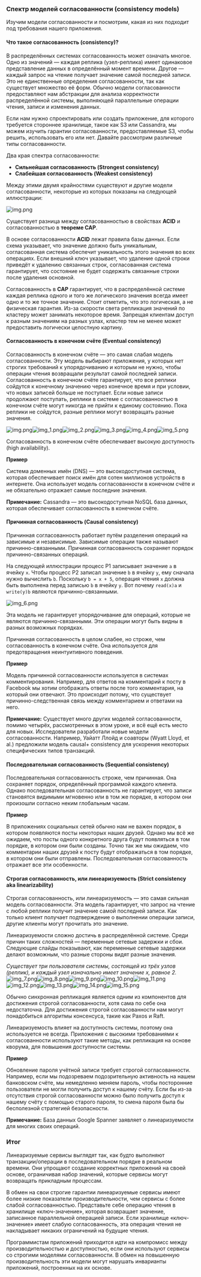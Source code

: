 ### Спектр моделей согласованности (consistency models)

Изучим модели согласованности и посмотрим, какая из них подходит под требования нашего приложения.

#### Что такое согласованность (consistency)?

В распределённых системах согласованность может означать многое. Одно из значений — каждая реплика (узел-реплика) имеет одинаковое
представление данных в определённый момент времени. Другое — каждый запрос на чтение получает значение самой последней записи. Это не
единственные определения согласованности, так как существует множество её форм. Обычно модели согласованности предоставляют нам абстракции
для анализа корректности распределённой системы, выполняющей параллельные операции чтения, записи и изменения данных.

Если нам нужно спроектировать или создать приложение, для которого требуется стороннее хранилище, такое как S3 или Cassandra, мы можем
изучить гарантии согласованности, предоставляемые S3, чтобы решить, использовать его или нет. Давайте рассмотрим различные типы
согласованности.

Два края спектра согласованности:

* **Сильнейшая согласованность (Strongest consistency)**
* **Слабейшая согласованность (Weakest consistency)**

Между этими двумя крайностями существуют и другие модели согласованности, некоторые из которых показаны на следующей иллюстрации:

![img.png](img/Consistency.png)

Существует разница между согласованностью в свойствах **ACID** и согласованностью в **теореме CAP**.

В основе согласованности **ACID** лежат правила базы данных. Если схема указывает, что значение должно быть уникальным, согласованная
система обеспечит уникальность этого значения во всех операциях. Если внешний ключ указывает, что удаление одной строки приведёт к удалению
связанных строк, согласованная система гарантирует, что состояние не будет содержать связанные строки после удаления основной.

Согласованность в **CAP** гарантирует, что в распределённой системе каждая реплика одного и того же логического значения всегда имеет одно и
то же точное значение. Стоит отметить, что это логическая, а не физическая гарантия. Из-за скорости света репликация значений по кластеру
может занимать некоторое время. Запрещая клиентам доступ к разным значениям на разных узлах, кластер тем не менее может предоставить
логически целостную картину.

#### Согласованность в конечном счёте (Eventual consistency)

Согласованность в конечном счёте — это самая слабая модель согласованности. Эту модель выбирают приложения, у которых нет строгих требований
к упорядочиванию и которым не нужно, чтобы операции чтения возвращали результат самой последней записи. Согласованность в конечном счёте
гарантирует, что все реплики сойдутся к конечному значению через конечное время и при условии, что новых записей больше не поступает. Если
новые записи продолжают поступать, реплики в системе с согласованностью в конечном счёте могут никогда не прийти к единому состоянию. Пока
реплики не сойдутся, разные реплики могут возвращать разные значения.

![img.png](img/img.png)![img_1.png](img/img_1.png)![img_2.png](img/img_2.png)![img_3.png](img/img_3.png)![img_4.png](img/img_4.png)![img_5.png](img/img_5.png)

Согласованность в конечном счёте обеспечивает высокую доступность (high availability).

**Пример**

Система доменных имён (DNS) — это высокодоступная система, которая обеспечивает поиск имён для сотен миллионов устройств в интернете. Она
использует модель согласованности в конечном счёте и не обязательно отражает самые последние значения.

**Примечание:** Cassandra — это высокодоступная NoSQL база данных, которая обеспечивает согласованность в конечном счёте.

#### Причинная согласованность (Causal consistency)

Причинная согласованность работает путём разделения операций на зависимые и независимые. Зависимые операции также называют
причинно-связанными. Причинная согласованность сохраняет порядок причинно-связанных операций.

На следующей иллюстрации процесс P1 записывает значение `a` в ячейку `x`. Чтобы процесс P2 записал значение `b` в ячейку `y`, ему сначала
нужно вычислить `b`. Поскольку `b = x + 5`, операция чтения `x` должна быть выполнена перед записью `b` в ячейку `y`. Вот почему `read(x)a`
и `write(y)b` являются причинно-связанными.

![img_6.png](img/img_6.png)

Эта модель не гарантирует упорядочивание для операций, которые не являются причинно-связанными. Эти операции могут быть видны в разных
возможных порядках.

Причинная согласованность в целом слабее, но строже, чем согласованность в конечном счёте. Она используется для предотвращения
неинтуитивного поведения.

**Пример**

Модель причинной согласованности используется в системах комментирования. Например, для ответов на комментарий к посту в Facebook мы хотим
отображать ответы после того комментария, на который они отвечают. Это происходит потому, что существует причинно-следственная связь между
комментарием и ответами на него.

**Примечание:** Существует много других моделей согласованности, помимо четырёх, рассмотренных в этом уроке, и всё ещё есть место для новых.
Исследователи разработали новые модели согласованности. Например, Уайатт Ллойд и соавторы (Wyatt Lloyd, et al.) предложили модель causal+
consistency для ускорения некоторых специфических типов транзакций.

#### Последовательная согласованность (Sequential consistency)

Последовательная согласованность строже, чем причинная. Она сохраняет порядок, определённый программой каждого клиента. Однако
последовательная согласованность не гарантирует, что записи становятся видимыми мгновенно или в том же порядке, в котором они произошли
согласно неким глобальным часам.

**Пример**

В приложениях социальных сетей обычно нам не важен порядок, в котором появляются посты некоторых наших друзей. Однако мы всё же ожидаем, что
посты одного конкретного друга будут появляться в том порядке, в котором они были созданы. Точно так же мы ожидаем, что комментарии наших
друзей к посту будут отображаться в том порядке, в котором они были отправлены. Последовательная согласованность отражает все эти
особенности.

#### Строгая согласованность, или линеаризуемость (Strict consistency aka linearizability)

Строгая согласованность, или линеаризуемость — это самая сильная модель согласованности. Эта модель гарантирует, что запрос на чтение с
любой реплики получит значение самой последней записи. Как только клиент получает подтверждение о выполнении операции записи, другие клиенты
могут прочитать это значение.

Линеаризуемости сложно достичь в распределённой системе. Среди причин таких сложностей — переменные сетевые задержки и сбои. Следующие
слайды показывают, как переменные сетевые задержки делают возможным, что разные стороны видят разные значения.

_Существует три пользователя системы, состоящей из трёх узлов (реплик), и каждый узел изначально имеет значение x, равное 2._
![img_7.png](img/img_7.png)![img_8.png](img/img_8.png)![img_9.png](img/img_9.png)![img_10.png](img/img_10.png)![img_11.png](img/img_11.png)![img_12.png](img/img_12.png)![img_13.png](img/img_13.png)![img_14.png](img/img_14.png)![img_15.png](img/img_15.png)


Обычно синхронная репликация является одним из компонентов для достижения строгой согласованности, хотя сама по себе она недостаточна. Для
достижения строгой согласованности нам могут понадобиться алгоритмы консенсуса, такие как Paxos и Raft.

Линеаризуемость влияет на доступность системы, поэтому она используется не всегда. Приложения с высокими требованиями к согласованности
используют такие методы, как репликация на основе кворума, для повышения доступности системы.

**Пример**

Обновление пароля учётной записи требует строгой согласованности. Например, если мы подозреваем подозрительную активность на нашем
банковском счёте, мы немедленно меняем пароль, чтобы посторонние пользователи не могли получить доступ к нашему счёту. Если бы из-за
отсутствия строгой согласованности можно было получить доступ к нашему счёту с помощью старого пароля, то смена пароля была бы бесполезной
стратегией безопасности.

**Примечание:** База данных Google Spanner заявляет о линеаризуемости для многих своих операций.

### Итог

Линеаризуемые сервисы выглядят так, как будто выполняют транзакции/операции в последовательном порядке в реальном времени. Они упрощают
создание корректных приложений на своей основе, ограничивая набор значений, которые сервисы могут возвращать прикладным процессам.

В обмен на свои строгие гарантии линеаризуемые сервисы имеют более низкие показатели производительности, чем сервисы с более слабой
согласованностью. Представьте себе операцию чтения в хранилище «ключ-значение», которая возвращает значение, записанное параллельной
операцией записи. Если хранилище «ключ-значение» имеет слабую согласованность, эта операция чтения не накладывает никаких ограничений на
будущие чтения.

Программистам приложений приходится идти на компромисс между производительностью и доступностью, если они используют сервисы со строгими
моделями согласованности. В обмен на повышенную производительность эти модели могут нарушать инварианты приложений, построенных на их
основе.